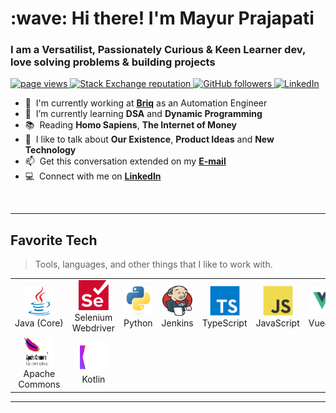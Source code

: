 <h1 align="left" id="macropower-title">:wave: Hi there! I'm Mayur Prajapati</h1>
<h3 align="left">I am a Versatilist, Passionately Curious & Keen Learner dev, love solving problems & building projects</h3>

<p align="left">
  <a href="https://github.com/mayurprajapati/mayurprajapati">
    <img src="https://komarev.com/ghpvc/?username=mayurprajapati" alt="page views" />
  </a>
  <a href="https://stackoverflow.com/users/10444077/mayur-prajapati">
    <img alt="Stack Exchange reputation" src="https://img.shields.io/stackexchange/stackoverflow/r/10444077?color=orange&label=reputation&logo=stackoverflow">
  </a>
  <a href="https://github.com/mayurprajapati?tab=followers">
    <img alt="GitHub followers" src="https://img.shields.io/github/followers/mayurprajapati?color=green&logo=github">
  </a>
  <a href="	https://medium.com/@mayurengineer">
    <img alt="LinkedIn" src="https://img.shields.io/badge/Medium-12100E?logo=medium&logoColor=white">
  </a>
</p>

- :office: &nbsp;I'm currently working at **[Briq]** as an Automation Engineer
- :seedling: &nbsp;I’m currently learning **DSA** and **Dynamic Programming**
- :books: &nbsp;Reading **Homo Sapiens**, **The Internet of Money**
- :speech_balloon: &nbsp;I like to talk about **Our Existence**, **Product Ideas** and **New Technology**
- :mailbox: &nbsp;Get this conversation extended on my **[E-mail](mailto:mayur@engineer.com)**
- :computer: &nbsp;Connect with me on **[LinkedIn]**

<br>

<hr>
<h2 align="left" id="tech">Favorite Tech</h2>

> Tools, languages, and other things that I like to work with.
<table>
  <tr>
    <td align="center" width="96">
      <a href="#tech">
        <img src="./blob/images/java-original.svg" width="48" height="48" alt="C#" />
      </a>
      <br>Java&nbsp;(Core)
    </td>
    <td align="center" width="96">
      <a href="#tech">
        <img src="./blob/images/selenium.svg" width="48" height="48" alt="Selenium Webdriver" />
      </a>
      <br>Selenium Webdriver
    </td>
    <td align="center" width="96">
      <a href="#tech">
        <img src="./blob/images/python-original.svg" width="48" height="48" alt="Python" />
      </a>
      <br>Python
    </td>
    <td align="center" width="96">
      <a href="#tech">
        <img src="./blob/images/jenkins.svg" width="48" height="48" alt="Jenkins" />
      </a>
      <br>Jenkins
    </td>
    <td align="center" width="96">
      <a href="#tech">
        <img src="./blob/images/typescript-original.svg" width="48" height="48" alt="TypeScript" />
      </a>
      <br>TypeScript
    </td>
    <td align="center" width="96">
      <a href="#tech">
        <img src="./blob/images/javascript-original.svg" width="48" height="48" alt="JavaScript" />
      </a>
      <br>JavaScript
    </td>
    <td align="center" width="96">
      <a href="#tech" >
        <img src="./blob/images/vuejs.png" width="48" height="48" alt="VueJS" />
      </a>
      <br>VueJS
    </td>
    <td align="center" width="96">
      <a href="#tech">
        <img src="./blob/images/flutter.svg" width="48" height="48" alt="Flutter" />
      </a>
      <br>Flutter
    </td>
    <td align="center" width="96">
      <a href="#tech">
        <img src="./blob/images/mongodb.svg" width="48" height="48" alt="MongoDB" />
      </a>
      <br>MongoDB
    </td>
  </tr>
  <tr>
    <td align="center" width="96"> 
      <a href="#tech" >
        <img src="./blob/images/commons-logo.png" width="48" height="48" alt="Apache Commons" />
      </a>
      <br>Apache Commons
    </td>
    <td align="center" width="96">
      <a href="#tech" >
        <img src="./blob/images/kotlin.svg" width="48" height="48" alt="Kubernetes" />
      </a>
      <br>Kotlin
    </td>
</table>
<hr>


[Briq]: https://br.iq "Briq"
[linkedin]: https://www.linkedin.com/in/mayurengineer "Mayur Prajapati LinkedIn"